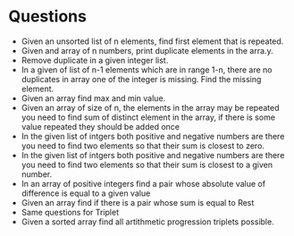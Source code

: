 # Questions

- Given an unsorted list of n elements, find first element that is repeated.
- Given and array of n numbers, print duplicate elements in the arra.y.
- Remove duplicate in a given integer list.
- In a given of list of n-1 elements which are in range 1-n, there are no duplicates in array one of the integer is missing. Find the missing element.
- Given an array find max and min value.
- Given an array of size of n, the elements in the array may be repeated you need to find sum of distinct element in the array, if there is some value repeated they should be added once
- In the given list of intgers both positive and negative numbers are there you need to find two elements so that their sum is closest to zero.
- In the given list of intgers both positive and negative numbers are there you need to find two elements so that their sum is closest to a given number.
- In an array of positive integers find a pair whose absolute value of difference is equal to a given value
- Given an array find if there is a pair whose sum is equal to Rest
- Same questions for Triplet
- Given a sorted array find all artithmetic progression triplets possible.

